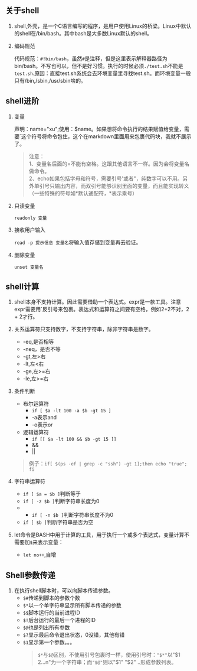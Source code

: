 

## 关于shell
1. shell,外壳，是一个C语言编写的程序，是用户使用Linux的桥梁。Linux中默认的shell在/bin/bash。其中bash是大多数Linux默认的shell。

2. 编码规范

    代码规范：`#!bin/bash`，虽然`#`是注释，但是这里表示解释器路径为bin/bash。不写也可以，但不是好习惯。执行的时候必须`./test.sh`不能是`test.sh`.原因：直接test.sh系统会去环境变量里寻找test.sh。而环境变量一般只有/bin,/sbin,/usr/sbin啥的。



## shell进阶

1. 变量
   
    声明：name="xu";使用：$name。如果想将命令执行的结果赋值给变量，需要`这个符号将命令包住，这个在markdown里面用来包裹代码块，我就不展示了。
	>注意：  
	>1、变量名后面的=不能有空格。这跟其他语言不一样。因为会将变量名做命令。   
	>2、echo如果包括字母和符号，需要引号'或者"，纯数字可以不用。另外单引号只输出内容，而双引号能够识别里面的变量，而且能实现转义（一些特殊的符号如*默认通配符，\*表示乘号）

2. 只读变量

	`readonly 变量 `

3. 接收用户输入

	`read -p 提示信息 变量名`将输入值存储到变量再去验证。

4. 删除变量

	`unset 变量名`

## shell计算

1. shell本身不支持计算。因此需要借助一个表达式。expr是一款工具。注意expr需要用`反引号来包裹。表达式和运算符之间要有空格，例如2+2不对，2 + 2才行。

2. 关系运算符只支持数字，不支持字符串，除非字符串是数字。
	- -eq,是否相等
	- -neq，是否不等
	- -gt,左>右
	- -lt,左<右
	- -ge,左>=右
	- -le,左>=右

3. 条件判断
    - 布尔运算符
        - `if [ $a -lt 100 -a $b -gt 15 ]`
	    - -a表示and
	    - -o表示or
    - 逻辑运算符
      - `if [[ $a -lt 100 && $b -gt 15 ]]`
      - &&
      - ||

    > 例子：`if[ $(ps -ef | grep -c "ssh") -gt 1];then echo "true"; fi`

4. 字符串运算符
   - `if [ $a = $b ]`判断等于
   - `if [ -z $b ]`判断字符串长度为0
   - - `if [ -n $b ]`判断字符串长度不为0
   - `if [ $b ]`判断字符串是否为空

5. let命令是BASH中用于计算的工具，用于执行一个或多个表达式，变量计算不需要加`$`来表示变量：
   - `let no++`,自增

## Shell参数传递
1. 在执行shell脚本时，可以向脚本传递参数。
   - `$#`传递到脚本的参数个数
   - `$*`以一个单字符串显示所有脚本传递的参数
   - `$$`脚本运行的当前进程ID
   - `$!`后台运行的最后一个进程的ID
   - `$@`也是列出所有参数
   - `$?`显示最后命令退出状态，0没错，其他有错
   - `$1`显示第一个参数。。。
      > `$*`与`$@`区别，不使用引号包裹时一样，使用引号时：`"$*"`以"$1 $2 ...$n"为一个字符串；而`"$@"`则以"$1" "$2" ..形成参数列表。
